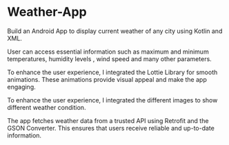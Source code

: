 # Weather-App

Build an Android App to display current weather of any city using Kotlin and XML.

User can access essential information such as maximum and minimum temperatures, humidity levels , wind speed and many other parameters.

To enhance the user experience, I integrated the Lottie Library for smooth animations. These animations provide visual appeal and make the app engaging.

To enhance the user experience, I integrated the different images to show different weather condition.

The app fetches weather data from a trusted API using Retrofit and the GSON Converter. This ensures that users receive reliable and up-to-date information.
